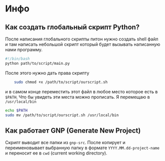 # Инфо

## Как создать глобальный скрипт Python?

После написания глобального скрипты питон нужно создать shell файл и там написать небольшой скрипт который будет вызывать написанную нами программу.

```sh
#!/bin/bash
python path/to/script/main.py
```

После этого нужно дать права скрипту

```bash
	sudo chmod +x /path/to/script/ourscript.sh
```

и в самом конце переместить этот файл в любое место которое есть в `$PATH`. Что бы увидеть эти места можно прописать. Я перемещаю в `/usr/local/bin`

```bash
echo $PATH
sudo mv /path/to/script/ourscript.sh /usr/local/bin
```

## Как работает GNP (Generate New Project)

Скрипт выводит все папки из `gnp-src`. После копирует и переименовывает выбранную папку в формате `YYYY.MM.dd-project-name` и переносит ее в `cwd` (current working directory). 
